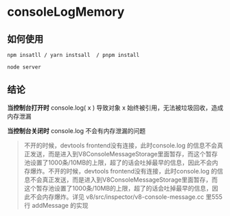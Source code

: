 # consoleLogMemory
## 如何使用
```
npm insatll / yarn instsall  / pnpm install 

node server
```
## 结论
**当控制台打开时** console.log( x ) 导致对象 x 始终被引用，无法被垃圾回收，造成内存泄漏

**当控制台关闭时** console.log 不会有内存泄漏的问题
> 不开的时候，devtools frontend没有连接，此时console.log 的信息不会真正发送，而是进入到V8ConsoleMessageStorage里面暂存，而这个暂存池设置了1000条/10MB的上限，超了的话会吐掉最早的信息，因此不会内存爆炸。不开的时候，devtools frontend没有连接，此时console.log 的信息不会真正发送，而是进入到V8ConsoleMessageStorage里面暂存，而这个暂存池设置了1000条/10MB的上限，超了的话会吐掉最早的信息，因此不会内存爆炸。详见 v8/src/inspector/v8-console-message.cc 里555行 addMessage 的实现


